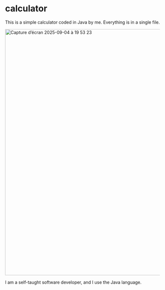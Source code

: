 # calculator

This is a simple calculator coded in Java by me. Everything is in a single file.


<img width="1280" height="800" alt="Capture d’écran 2025-09-04 à 19 53 23" src="https://github.com/user-attachments/assets/89840720-4cfc-43b1-8267-1fb7ef8a332c" />



I am a self-taught software developer, and I use the Java language.
